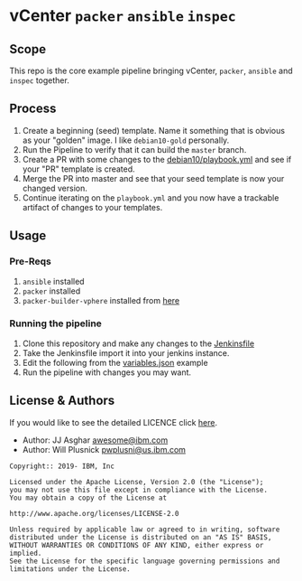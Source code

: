# vCenter `packer` `ansible` `inspec`

## Scope

This repo is the core example pipeline bringing vCenter, `packer`,
`ansible` and `inspec` together.

## Process

1) Create a beginning (seed) template. Name it something that is obvious as your "golden" image. I like `debian10-gold` personally.
2) Run the Pipeline to verify that it can build the `master` branch.
3) Create a PR with some changes to the [debian10/playbook.yml](debian10/playbook.yml) and see if your "PR" template is created.
4) Merge the PR into master and see that your seed template is now your changed version.
5) Continue iterating on the `playbook.yml` and you now have a trackable artifact of changes to your templates.

## Usage

### Pre-Reqs

1) `ansible` installed
2) `packer` installed
3) `packer-builder-vphere` installed from [here][builder_vsphere]

### Running the pipeline

1) Clone this repository and make any changes to the [Jenkinsfile](./Jenkinsfile)
2) Take the Jenkinsfile import it into your jenkins instance.
3) Edit the following from the [variables.json](./debian10/variables.json) example
4) Run the pipeline with changes you may want.

## License & Authors

If you would like to see the detailed LICENCE click [here](./LICENCE).

- Author: JJ Asghar <awesome@ibm.com>
- Author: Will Plusnick <pwplusni@us.ibm.com>

```text
Copyright:: 2019- IBM, Inc

Licensed under the Apache License, Version 2.0 (the "License");
you may not use this file except in compliance with the License.
You may obtain a copy of the License at

http://www.apache.org/licenses/LICENSE-2.0

Unless required by applicable law or agreed to in writing, software
distributed under the License is distributed on an "AS IS" BASIS,
WITHOUT WARRANTIES OR CONDITIONS OF ANY KIND, either express or implied.
See the License for the specific language governing permissions and
limitations under the License.
```

[builder_vsphere]: https://github.com/jetbrains-infra/packer-builder-vsphere
